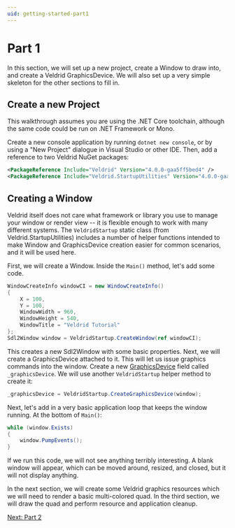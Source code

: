 ```yaml
---
uid: getting-started-part1
---
```


# Part 1

In this section, we will set up a new project, create a Window to draw into, and create a Veldrid GraphicsDevice. We will also set up a very simple skeleton for the other sections to fill in.

## Create a new Project

This walkthrough assumes you are using the .NET Core toolchain, although the same code could be run on .NET Framework or Mono.

Create a new console application by running `dotnet new console`, or by using a "New Project" dialogue in Visual Studio or other IDE. Then, add a reference to two Veldrid NuGet packages:

```XML
<PackageReference Include="Veldrid" Version="4.0.0-gaa5ff5bed4" />
<PackageReference Include="Veldrid.StartupUtilities" Version="4.0.0-gaa5ff5bed4" />
```

## Creating a Window

Veldrid itself does not care what framework or library you use to manage your window or render view -- it is flexible enough to work with many different systems. The `VeldridStartup` static class (from Veldrid.StartupUtilities) includes a number of helper functions intended to make Window and GraphicsDevice creation easier for common scenarios, and it will be used here.

First, we will create a Window. Inside the `Main()` method, let's add some code.

```C#
WindowCreateInfo windowCI = new WindowCreateInfo()
{
    X = 100,
    Y = 100,
    WindowWidth = 960,
    WindowHeight = 540,
    WindowTitle = "Veldrid Tutorial"
};
Sdl2Window window = VeldridStartup.CreateWindow(ref windowCI);
```

This creates a new Sdl2Window with some basic properties. Next, we will create a GraphicsDevice attached to it. This will let us issue graphics commands into the window. Create a new [GraphicsDevice](xref:Veldrid.GraphicsDevice) field called `_graphicsDevice`. We will use another `VeldridStartup` helper method to create it:

```C#
_graphicsDevice = VeldridStartup.CreateGraphicsDevice(window);
```

Next, let's add in a very basic application loop that keeps the window running. At the bottom of `Main()`:

```C#
while (window.Exists)
{
    window.PumpEvents();
}
```

If we run this code, we will not see anything terribly interesting. A blank window will appear, which can be moved around, resized, and closed, but it will not display anything.

In the next section, we will create some Veldrid graphics resources which we will need to render a basic multi-colored quad. In the third section, we will draw the quad and perform resource and application cleanup.

[Next: Part 2](xref:getting-started-part2)